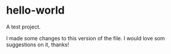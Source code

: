 # hello-world
A test project.

I made some changes to this version of the file. 
I would love som suggestions on it, thanks!

